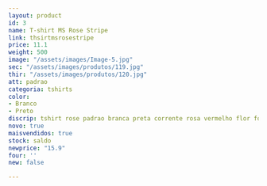 ```yaml
---
layout: product
id: 3
name: T-shirt MS Rose Stripe
link: thsirtmsrosestripe
price: 11.1
weight: 500
image: "/assets/images/Image-5.jpg"
sec: "/assets/images/produtos/119.jpg"
thir: "/assets/images/produtos/120.jpg"
att: padrao
categoria: tshirts
color:
- Branco
- Preto
discrip: tshirt rose padrao branca preta corrente rosa vermelho flor fotografia
novo: true
maisvendidos: true
stock: saldo
newprice: "15.9"
four: ''
new: false

---
```


